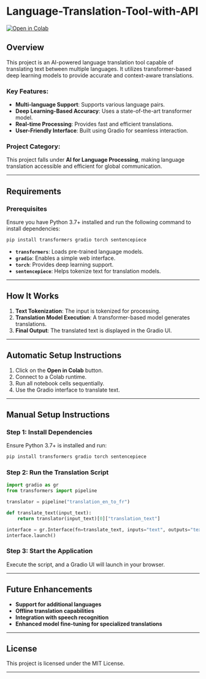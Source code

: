 # Language-Translation-Tool-with-API

[![Open in Colab](https://colab.research.google.com/assets/colab-badge.svg)](https://colab.research.google.com/drive/1n2buPVFupMYHrx_teH-KQmvWqT6uQ2ng?usp=sharing)

## Overview

This project is an AI-powered language translation tool capable of translating text between multiple languages. It utilizes transformer-based deep learning models to provide accurate and context-aware translations.

### Key Features:
- **Multi-language Support**: Supports various language pairs.
- **Deep Learning-Based Accuracy**: Uses a state-of-the-art transformer model.
- **Real-time Processing**: Provides fast and efficient translations.
- **User-Friendly Interface**: Built using Gradio for seamless interaction.

### Project Category:
This project falls under **AI for Language Processing**, making language translation accessible and efficient for global communication.

---

## Requirements

### Prerequisites
Ensure you have Python 3.7+ installed and run the following command to install dependencies:

```bash
pip install transformers gradio torch sentencepiece
```

- **`transformers`**: Loads pre-trained language models.
- **`gradio`**: Enables a simple web interface.
- **`torch`**: Provides deep learning support.
- **`sentencepiece`**: Helps tokenize text for translation models.

---

## How It Works

1. **Text Tokenization**: The input is tokenized for processing.
2. **Translation Model Execution**: A transformer-based model generates translations.
3. **Final Output**: The translated text is displayed in the Gradio UI.

---

## Automatic Setup Instructions

1. Click on the **Open in Colab** button.
2. Connect to a Colab runtime.
3. Run all notebook cells sequentially.
4. Use the Gradio interface to translate text.

---

## Manual Setup Instructions

### Step 1: Install Dependencies
Ensure Python 3.7+ is installed and run:

```bash
pip install transformers gradio torch sentencepiece
```

### Step 2: Run the Translation Script

```python
import gradio as gr
from transformers import pipeline

translator = pipeline("translation_en_to_fr")

def translate_text(input_text):
    return translator(input_text)[0]["translation_text"]

interface = gr.Interface(fn=translate_text, inputs="text", outputs="text")
interface.launch()
```

### Step 3: Start the Application
Execute the script, and a Gradio UI will launch in your browser.

---

## Future Enhancements

- **Support for additional languages**
- **Offline translation capabilities**
- **Integration with speech recognition**
- **Enhanced model fine-tuning for specialized translations**

---

## License
This project is licensed under the MIT License.

---


